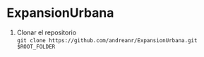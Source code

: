 # ExpansionUrbana

1. Clonar el repositorio    
 ``` git clone https://github.com/andreanr/ExpansionUrbana.git $ROOT_FOLDER ```
